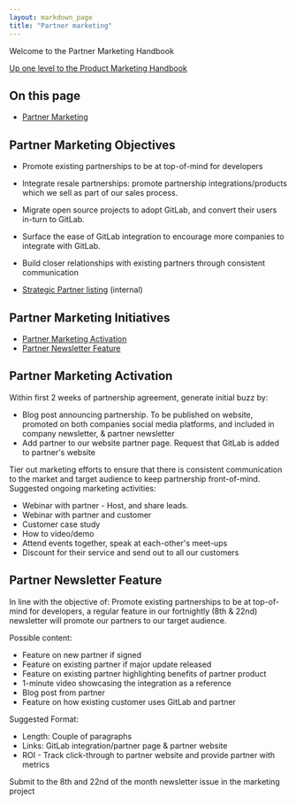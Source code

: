 ```yaml
---
layout: markdown_page
title: "Partner marketing"
---
```


Welcome to the Partner Marketing Handbook

[Up one level to the Product Marketing Handbook](/handbook/marketing/product-marketing/)    

## On this page
* [Partner Marketing](#partnermarketing)

## Partner Marketing Objectives<a name="partnermarketing"></a>

- Promote existing partnerships to be at top-of-mind for developers
- Integrate resale partnerships: promote partnership integrations/products which we sell as part of our sales process.
- Migrate open source projects to adopt GitLab, and convert their users in-turn to GitLab.
- Surface the ease of GitLab integration to encourage more companies to integrate with GitLab.
- Build closer relationships with existing partners through consistent communication

- [Strategic Partner listing](https://docs.google.com/document/d/1-oAf0tMlTrAaPAsG_8NLXrI3DEZqI5ZA0gW0lKxFjA4/edit) (internal)

## Partner Marketing Initiatives
* [Partner Marketing Activation](#partnermarketingactivation)
* [Partner Newsletter Feature](#partnernewsletterfeature)

## Partner Marketing Activation
Within first 2 weeks of partnership agreement, generate initial buzz by:
- Blog post announcing partnership. To be published on website, promoted on both companies social media platforms, and included in company newsletter, & partner newsletter
- Add partner to our website partner page. Request that GitLab is added to partner's website

Tier out marketing efforts to ensure that there is consistent communication to the market and target audience to keep partnership front-of-mind. Suggested ongoing marketing activities:
- Webinar with partner - Host, and share leads.
- Webinar with partner and customer
- Customer case study
- How to video/demo 
- Attend events together, speak at each-other's meet-ups
- Discount for their service and send out to all our customers

## Partner Newsletter Feature
In line with the objective of: Promote existing partnerships to be at top-of-mind for developers, a regular feature in our fortnightly (8th & 22nd) newsletter will promote our partners to our target audience.

Possible content:
- Feature on new partner if signed
- Feature on existing partner if major update released
- Feature on existing partner highlighting benefits of partner product
- 1-minute video showcasing the integration as a reference
- Blog post from partner
- Feature on how existing customer uses GitLab and partner

Suggested Format:
- Length: Couple of paragraphs
- Links: GitLab integration/partner page & partner website
- ROI - Track click-through to partner website and provide partner with metrics

Submit to the 8th and 22nd of the month newsletter issue in the marketing project

